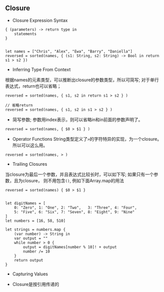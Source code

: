 ## Closure

- Closure Expression Syntax

```
{ (parameters) -> return type in
    statements
}


let names = ["Chris", "Alex", "Ewa", "Barry", "Daniella"]
reversed = sorted(names, { (s1: String, s2: String) -> Bool in return s1 > s2 })

```

- Inferring Type From Context

根据names的元素类型，可以推断出closure的参数类型，所以可简写; 
对于单行表达式，return也可以省略；

```
reversed = sorted(names, { s1, s2 in return s1 > s2 } )

// 省略return
reversed = sorted(names, { s1, s2 in s1 > s2 } )
```

- 简写参数; 参数用index表示，则可以省略in和in前面的参数声明了。

```
reversed = sorted(names, { $0 > $1 } )
```

- Operator Functions
String类型定义了`>`的字符特异的实现，为一个closure。所以可以这么用。
```
reversed = sorted(names, > )
```

- Trailing Closures

当closure为最后一个参数，并且表达式比较长时，可以如下写; 如果只有一个参数，且为closure，
则不用包含`()`, 例如下面Array.map的用法

```
reversed = sorted(names) { $0 > $1 }


let digitNames = [
    0: "Zero", 1: "One", 2: "Two",   3: "Three", 4: "Four",
    5: "Five", 6: "Six", 7: "Seven", 8: "Eight", 9: "Nine"
]
let numbers = [16, 58, 510]

let strings = numbers.map {
    (var number) -> String in
    var output = ""
    while number > 0 {
        output = digitNames[number % 10]! + output
        number /= 10
    }
    return output
}
```

- Capturing Values

- Closure是按引用传递的






